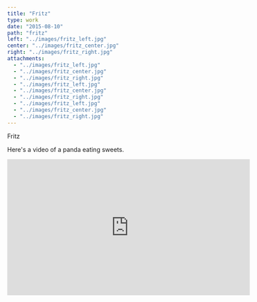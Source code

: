 ```yaml
---
title: "Fritz"
type: work
date: "2015-08-10"
path: "fritz"
left: "../images/fritz_left.jpg"
center: "../images/fritz_center.jpg"
right: "../images/fritz_right.jpg"
attachments: 
  - "../images/fritz_left.jpg"
  - "../images/fritz_center.jpg"
  - "../images/fritz_right.jpg"
  - "../images/fritz_left.jpg"
  - "../images/fritz_center.jpg"
  - "../images/fritz_right.jpg"
  - "../images/fritz_left.jpg"
  - "../images/fritz_center.jpg"
  - "../images/fritz_right.jpg"
---
```


Fritz

Here's a video of a panda eating sweets.

<iframe width="560" height="315" src="https://www.youtube.com/embed/4n0xNbfJLR8" frameborder="0" allowfullscreen></iframe>